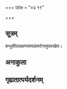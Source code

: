 +++
title = "०३ १९"

+++
## सूत्रम्
बन्धुशीललक्षणसम्पन्नामरोगामुपयच्छेत।
## अनाकुला

## गृह्यतात्पर्यदर्शनम्

